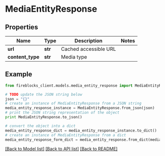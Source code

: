 # MediaEntityResponse


## Properties

Name | Type | Description | Notes
------------ | ------------- | ------------- | -------------
**url** | **str** | Cached accessible URL | 
**content_type** | **str** | Media type | 

## Example

```python
from fireblocks_client.models.media_entity_response import MediaEntityResponse

# TODO update the JSON string below
json = "{}"
# create an instance of MediaEntityResponse from a JSON string
media_entity_response_instance = MediaEntityResponse.from_json(json)
# print the JSON string representation of the object
print MediaEntityResponse.to_json()

# convert the object into a dict
media_entity_response_dict = media_entity_response_instance.to_dict()
# create an instance of MediaEntityResponse from a dict
media_entity_response_form_dict = media_entity_response.from_dict(media_entity_response_dict)
```
[[Back to Model list]](../README.md#documentation-for-models) [[Back to API list]](../README.md#documentation-for-api-endpoints) [[Back to README]](../README.md)


